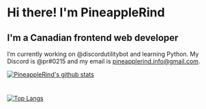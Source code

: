 # Hi there! I'm PineappleRind
## I'm a Canadian frontend web developer

I’m currently working on @discordutilitybot and learning Python.
My Discord is @pr#0215 and my email is pineapplerind.info@gmail.com.

[![PineappleRind's github stats](https://github-readme-stats.vercel.app/api?username=pineapplerind&count_private=true&include_all_commits=true&theme=vue)](https://github.com/pineapplerind)
#
[![Top Langs](https://github-readme-stats.vercel.app/api/top-langs/?username=pineapplerind&show_icons=true&theme=vue)](https://github.com/pineapplerind)
